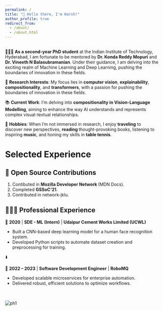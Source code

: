 ```yaml
---
permalink: /
title: "👋 Hello there, I'm Harsh!"
author_profile: true
redirect_from: 
  - /about/
  - /about.html
---
```



<!-- ![header photo](/images/manufacturetocat.png){: .align-right width="300px"} -->

<!-- ![header photo](/images/page3.gif)
 -->

<br/>
👨🏻‍💻 <strong>As a second-year PhD student</strong> at the Indian Institute of Technology, Hyderabad, I am fortunate to be mentored by <strong>Dr. Konda Reddy Mopuri</strong> and <strong>Dr. Vineeth N Balasubramanian</strong>. Under their guidance, I am delving into the exciting realm of Machine Learning and Deep Learning, pushing the boundaries of innovation in these fields.

🔬 <strong>Research Interests</strong>: My focus lies in <strong>computer vision</strong>, <strong>explainability</strong>, <strong>compositionality</strong>, and <strong>transformers</strong>, with a passion for pushing the boundaries of innovation in these fields.

📚 <strong>Current Work</strong>: I’m delving into <strong>compositionality in Vision-Language Modelling</strong>, aiming to enhance the way AI understands and represents complex visual-textual relationships.

🎨 <strong>Hobbies</strong>: When I’m not immersed in research, I enjoy <strong>traveling</strong> to discover new perspectives, <strong>reading </strong>thought-provoking books, listening to inspiring <strong>music</strong>, and honing my skills in <strong>table tennis</strong>.



# Selected Experience

## 🤖 Open Source Contributions 

1. Contibuted in <Strong>Mozilla Developer Network </strong> (MDN Docs).
2. Completed <Strong>GSSoC'21</strong>.
3. Contributed in network-jklu.

## 👨🏻‍🔬 Professional Experience

  📍 **2020** | **SDE - ML (Intern)** | **Udaipur Cement Works Limited (UCWL)**
- Built a CNN-based deep learning model for a human face recognition system.  
- Developed Python scripts to automate dataset creation and preprocessing for training.  

⬇️  

📍 **2022 – 2023** | **Software Development Engineer** | **RoboMQ**
- Developed scalable microservices for enterprise automation.  
- Delivered robust, efficient solutions to optimize workflows.  



<br/>
<br/>

<img src="{{site.baseurl | prepend: site.url}}images/page1.gif" alt="ph1" />


<!-- Getting started
======
1. Register a GitHub account if you don't have one and confirm your e-mail (required!)
1. Fork [this template](https://github.com/academicpages/academicpages.github.io) by clicking the "Use this template" button in the top right. 
1. Go to the repository's settings (rightmost item in the tabs that start with "Code", should be below "Unwatch"). Rename the repository "[your GitHub username].github.io", which will also be your website's URL.
1. Set site-wide configuration and create content & metadata (see below -- also see [this set of diffs](http://archive.is/3TPas) showing what files were changed to set up [an example site](https://getorg-testacct.github.io) for a user with the username "getorg-testacct")
1. Upload any files (like PDFs, .zip files, etc.) to the files/ directory. They will appear at https://[your GitHub username].github.io/files/example.pdf.  
1. Check status by going to the repository settings, in the "GitHub pages" section

Site-wide configuration
------
The main configuration file for the site is in the base directory in [_config.yml](https://github.com/academicpages/academicpages.github.io/blob/master/_config.yml), which defines the content in the sidebars and other site-wide features. You will need to replace the default variables with ones about yourself and your site's github repository. The configuration file for the top menu is in [_data/navigation.yml](https://github.com/academicpages/academicpages.github.io/blob/master/_data/navigation.yml). For example, if you don't have a portfolio or blog posts, you can remove those items from that navigation.yml file to remove them from the header. 

Create content & metadata
------
For site content, there is one markdown file for each type of content, which are stored in directories like _publications, _talks, _posts, _teaching, or _pages. For example, each talk is a markdown file in the [_talks directory](https://github.com/academicpages/academicpages.github.io/tree/master/_talks). At the top of each markdown file is structured data in YAML about the talk, which the theme will parse to do lots of cool stuff. The same structured data about a talk is used to generate the list of talks on the [Talks page](https://academicpages.github.io/talks), each [individual page](https://academicpages.github.io/talks/2012-03-01-talk-1) for specific talks, the talks section for the [CV page](https://academicpages.github.io/cv), and the [map of places you've given a talk](https://academicpages.github.io/talkmap.html) (if you run this [python file](https://github.com/academicpages/academicpages.github.io/blob/master/talkmap.py) or [Jupyter notebook](https://github.com/academicpages/academicpages.github.io/blob/master/talkmap.ipynb), which creates the HTML for the map based on the contents of the _talks directory).

**Markdown generator**

The repository includes [a set of Jupyter notebooks](https://github.com/academicpages/academicpages.github.io/tree/master/markdown_generator
) that converts a CSV containing structured data about talks or presentations into individual markdown files that will be properly formatted for the Academic Pages template. The sample CSVs in that directory are the ones I used to create my own personal website at stuartgeiger.com. My usual workflow is that I keep a spreadsheet of my publications and talks, then run the code in these notebooks to generate the markdown files, then commit and push them to the GitHub repository.

How to edit your site's GitHub repository
------
Many people use a git client to create files on their local computer and then push them to GitHub's servers. If you are not familiar with git, you can directly edit these configuration and markdown files directly in the github.com interface. Navigate to a file (like [this one](https://github.com/academicpages/academicpages.github.io/blob/master/_talks/2012-03-01-talk-1.md) and click the pencil icon in the top right of the content preview (to the right of the "Raw | Blame | History" buttons). You can delete a file by clicking the trashcan icon to the right of the pencil icon. You can also create new files or upload files by navigating to a directory and clicking the "Create new file" or "Upload files" buttons. 

Example: editing a markdown file for a talk
![Editing a markdown file for a talk](/images/editing-talk.png)

For more info
------
More info about configuring Academic Pages can be found in [the guide](https://academicpages.github.io/markdown/), the [growing wiki](https://github.com/academicpages/academicpages.github.io/wiki), and you can always [ask a question on GitHub](https://github.com/academicpages/academicpages.github.io/discussions). The [guides for the Minimal Mistakes theme](https://mmistakes.github.io/minimal-mistakes/docs/configuration/) (which this theme was forked from) might also be helpful. -->
